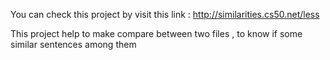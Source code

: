 

You can check this project by visit this link :
http://similarities.cs50.net/less

This project help to make compare between two files , to know if some similar sentences among them
